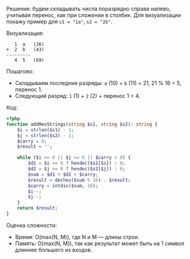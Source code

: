 Решение: будем складывать числа поразрядно справа налево, учитывая перенос, как при сложении в столбик. Для визуализации покажу пример для `s1 = "1a"`, `s2 = "2b"`.

Визуализация:
```
   1  a   (26)
+  2  b   (43)
---------
   4  5   (69)
```
Пошагово:
- Складываем последние разряды: `a` (10) + `b` (11) = 21, 21 % 16 = 5, перенос 1.
- Следующий разряд: `1` (1) + `2` (2) + перенос 1 = 4.

Код:

```php
<?php
function addHexStrings(string $s1, string $s2): string {
    $i = strlen($s1) - 1;
    $j = strlen($s2) - 1;
    $carry = 0;
    $result = '';

    while ($i >= 0 || $j >= 0 || $carry > 0) {
        $d1 = $i >= 0 ? hexdec($s1[$i]) : 0;
        $d2 = $j >= 0 ? hexdec($s2[$j]) : 0;
        $sum = $d1 + $d2 + $carry;
        $result = dechex($sum % 16) . $result;
        $carry = intdiv($sum, 16);
        $i--;
        $j--;
    }
    return $result;
}
```

Оценка сложности:
- Время: O(max(N, M)), где N и M — длины строк.
- Память: O(max(N, M)), так как результат может быть на 1 символ длиннее большего из входов.